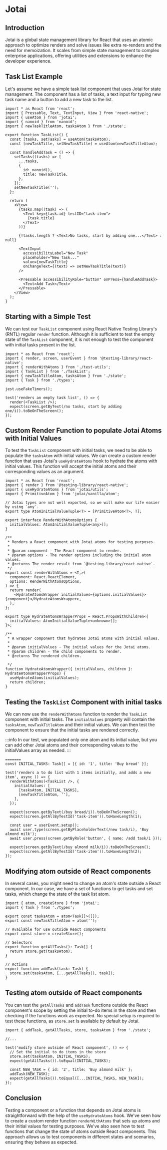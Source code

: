 # Jotai

## Introduction

Jotai is a global state management library for React that uses an atomic approach to optimize
renders and solve issues like extra re-renders and the need for memoization. It scales from simple
state management to complex enterprise applications, offering utilities and extensions to enhance
the developer experience.

## Task List Example

Let's assume we have a simple task list component that uses Jotai for state management. The
component has a list of tasks, a text input for typing new task name and a button to add a new task to the list.

```tsx title=jotai/index.test.tsx
import * as React from 'react';
import { Pressable, Text, TextInput, View } from 'react-native';
import { useAtom } from 'jotai';
import { nanoid } from 'nanoid';
import { newTaskTitleAtom, tasksAtom } from './state';

export function TaskList() {
  const [tasks, setTasks] = useAtom(tasksAtom);
  const [newTaskTitle, setNewTaskTitle] = useAtom(newTaskTitleAtom);

  const handleAddTask = () => {
    setTasks((tasks) => [
      ...tasks,
      {
        id: nanoid(),
        title: newTaskTitle,
      },
    ]);
    setNewTaskTitle('');
  };

  return (
    <View>
      {tasks.map((task) => (
        <Text key={task.id} testID="task-item">
          {task.title}
        </Text>
      ))}

      {!tasks.length ? <Text>No tasks, start by adding one...</Text> : null}

      <TextInput
        accessibilityLabel="New Task"
        placeholder="New Task..."
        value={newTaskTitle}
        onChangeText={(text) => setNewTaskTitle(text)}
      />

      <Pressable accessibilityRole="button" onPress={handleAddTask}>
        <Text>Add Task</Text>
      </Pressable>
    </View>
  );
}
```

## Starting with a Simple Test

We can test our `TaskList` component using React Native Testing Library's (RNTL) regular `render`
function. Although it is sufficient to test the empty state of the `TaskList` component, it is not
enough to test the component with initial tasks present in the list.

```tsx title=jotai/index.test.tsx
import * as React from 'react';
import { render, screen, userEvent } from '@testing-library/react-native';
import { renderWithAtoms } from './test-utils';
import { TaskList } from './TaskList';
import { newTaskTitleAtom, tasksAtom } from './state';
import { Task } from './types';

jest.useFakeTimers();

test('renders an empty task list', () => {
  render(<TaskList />);
  expect(screen.getByText(/no tasks, start by adding one/i)).toBeOnTheScreen();
});
```

## Custom Render Function to populate Jotai Atoms with Initial Values

To test the `TaskList` component with initial tasks, we need to be able to populate the `tasksAtom` with
initial values. We can create a custom render function that uses Jotai's `useHydrateAtoms` hook to
hydrate the atoms with initial values. This function will accept the initial atoms and their
corresponding values as an argument.

```tsx title=test-utils.tsx
import * as React from 'react';
import { render } from '@testing-library/react-native';
import { useHydrateAtoms } from 'jotai/utils';
import { PrimitiveAtom } from 'jotai/vanilla/atom';

// Jotai types are not well exported, so we will make our life easier by using `any`.
export type AtomInitialValueTuple<T> = [PrimitiveAtom<T>, T];

export interface RenderWithAtomsOptions {
  initialValues: AtomInitialValueTuple<any>[];
}

/**
 * Renders a React component with Jotai atoms for testing purposes.
 *
 * @param component - The React component to render.
 * @param options - The render options including the initial atom values.
 * @returns The render result from `@testing-library/react-native`.
 */
export const renderWithAtoms = <T,>(
  component: React.ReactElement,
  options: RenderWithAtomsOptions,
) => {
  return render(
    <HydrateAtomsWrapper initialValues={options.initialValues}>{component}</HydrateAtomsWrapper>,
  );
};

export type HydrateAtomsWrapperProps = React.PropsWithChildren<{
  initialValues: AtomInitialValueTuple<unknown>[];
}>;

/**
 * A wrapper component that hydrates Jotai atoms with initial values.
 *
 * @param initialValues - The initial values for the Jotai atoms.
 * @param children - The child components to render.
 * @returns The rendered children.

 */
function HydrateAtomsWrapper({ initialValues, children }: HydrateAtomsWrapperProps) {
  useHydrateAtoms(initialValues);
  return children;
}
```

## Testing the `TaskList` Component with initial tasks

We can now use the `renderWithAtoms` function to render the `TaskList` component with initial tasks. The
`initialValues` property will contain the `tasksAtom`, `newTaskTitleAtom` and their initial values. We can then test the component to ensure that the initial tasks are rendered correctly.

:::info
In our test, we populated only one atom and its initial value, but you can add other Jotai atoms and their corresponding values to the initialValues array as needed.
:::

```tsx title=jotai/index.test.tsx
=======
const INITIAL_TASKS: Task[] = [{ id: '1', title: 'Buy bread' }];

test('renders a to do list with 1 items initially, and adds a new item', async () => {
  renderWithAtoms(<TaskList />, {
    initialValues: [
      [tasksAtom, INITIAL_TASKS],
      [newTaskTitleAtom, ''],
    ],
  });

  expect(screen.getByText(/buy bread/i)).toBeOnTheScreen();
  expect(screen.getAllByTestId('task-item')).toHaveLength(1);

  const user = userEvent.setup();
  await user.type(screen.getByPlaceholderText(/new task/i), 'Buy almond milk');
  await user.press(screen.getByRole('button', { name: /add task/i }));

  expect(screen.getByText(/buy almond milk/i)).toBeOnTheScreen();
  expect(screen.getAllByTestId('task-item')).toHaveLength(2);
});
```

## Modifying atom outside of React components

In several cases, you might need to change an atom's state outside a React component. In our case,
we have a set of functions to get tasks and set tasks, which change the state of the task list atom.

```tsx title=state.ts
import { atom, createStore } from 'jotai';
import { Task } from './types';

export const tasksAtom = atom<Task[]>([]);
export const newTaskTitleAtom = atom('');

// Available for use outside React components
export const store = createStore();

// Selectors
export function getAllTasks(): Task[] {
  return store.get(tasksAtom);
}

// Actions
export function addTask(task: Task) {
  store.set(tasksAtom, [...getAllTasks(), task]);
}
```

## Testing atom outside of React components

You can test the `getAllTasks` and `addTask` functions outside the React component's scope by setting
the initial to-do items in the store and then checking if the functions work as expected.
No special setup is required to test these functions, as `store.set` is available by default by
Jotai.

```tsx title=jotai/index.test.tsx
import { addTask, getAllTasks, store, tasksAtom } from './state';

//...

test('modify store outside of React component', () => {
  // Set the initial to do items in the store
  store.set(tasksAtom, INITIAL_TASKS);
  expect(getAllTasks()).toEqual(INITIAL_TASKS);

  const NEW_TASK = { id: '2', title: 'Buy almond milk' };
  addTask(NEW_TASK);
  expect(getAllTasks()).toEqual([...INITIAL_TASKS, NEW_TASK]);
});
```

## Conclusion

Testing a component or a function that depends on Jotai atoms is straightforward with the help of
the `useHydrateAtoms` hook. We've seen how to create a custom render function `renderWithAtoms` that
sets up atoms and their initial values for testing purposes. We've also seen how to test functions
that change the state of atoms outside React components. This approach allows us to test components
in different states and scenarios, ensuring they behave as expected.
